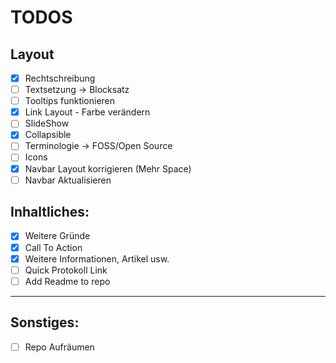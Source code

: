 # TODOS

## Layout
- [x] Rechtschreibung 
- [ ] Textsetzung	-> Blocksatz
- [ ] Tooltips funktionieren  
- [x] Link Layout - Farbe verändern 
- [ ] SlideShow
- [x] Collapsible
- [ ] Terminologie -> FOSS/Open Source 
- [ ] Icons
- [x] Navbar Layout korrigieren (Mehr Space)
- [ ] Navbar Aktualisieren 

## Inhaltliches:

- [x] Weitere Gründe 
- [x] Call To Action 
- [x] Weitere Informationen, Artikel usw.
- [ ] Quick Protokoll Link
- [ ] Add Readme to repo
----


## Sonstiges:

- [ ] Repo Aufräumen 

